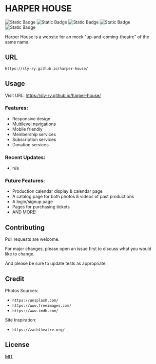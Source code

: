 # HARPER HOUSE

![Static Badge](https://img.shields.io/badge/html-1.2%25-red?style=for-the-badge)
![Static Badge](https://img.shields.io/badge/css-6.7%25-purple?style=for-the-badge)
![Static Badge](https://img.shields.io/badge/javaScript-92.1%25-yellow?style=for-the-badge)
![Static Badge](https://img.shields.io/badge/react-blue?style=for-the-badge)
![Static Badge](https://img.shields.io/badge/bootstrap-purple?style=for-the-badge)

Harper House is a website for an mock "up-and-coming-theatre" of the same name.

## URL
```https://sly-ry.github.io/harper-house/```

## Usage
Visit URL: https://sly-ry.github.io/harper-house/

### Features:
+ Responsive design
+ Multilevel navigations
+ Mobile friendly
+ Membership services
+ Subscription services
+ Donation services

### Recent Updates:
+ n/a

### Future Features:
+ Production calendar display & calendar page
+ A catalog page for both photos & videos of past productions
+ A login/signup page
+ Pages for purchasing tickets
+ AND MORE!

## Contributing

Pull requests are welcome.

For major changes, please open an issue first to discuss what you would like to change.

And please be sure to update tests as appropriate.

## Credit
Photos Sources:  
+ ```https://unsplash.com/``` 
+ ```https://www.freeimages.com/```
+ ```https://www.imdb.com/```


Site Inspiration: 
+ ```https://zachtheatre.org/```

## License

[MIT](https://choosealicense.com/licenses/mit/)
